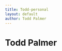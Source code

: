 ```yaml
---
title: Todd-personal
layout: default
author: Todd Palmer
---
```

Todd Palmer
================================
